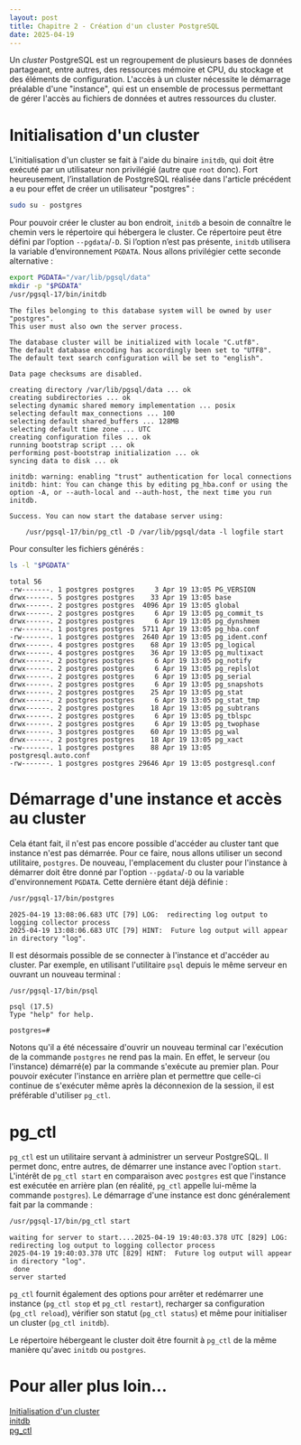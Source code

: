 ```yaml
---
layout: post
title: Chapitre 2 - Création d'un cluster PostgreSQL
date: 2025-04-19
---
```


Un _cluster_ PostgreSQL est un regroupement de plusieurs bases de données partageant, entre autres, des ressources mémoire et CPU, du stockage et des éléments de configuration.
L'accès à un cluster nécessite le démarrage préalable d'une "instance", qui est un ensemble de processus permettant de gérer l'accès au fichiers de données et autres ressources du cluster.

# Initialisation d'un cluster

L'initialisation d'un cluster se fait à l'aide du binaire `initdb`, qui doit être exécuté par un utilisateur non privilégié (autre que `root` donc).
Fort heureusement, l’installation de PostgreSQL réalisée dans l'article précédent a eu pour effet de créer un utilisateur "postgres" :

~~~bash
sudo su - postgres
~~~

Pour pouvoir créer le cluster au bon endroit, `initdb` a besoin de connaître le chemin vers le répertoire qui hébergera le cluster.
Ce répertoire peut être défini par l’option `--pgdata`/`-D`.
Si l’option n’est pas présente, `initdb` utilisera la variable d’environnement `PGDATA`.
Nous allons privilégier cette seconde alternative :

~~~bash
export PGDATA="/var/lib/pgsql/data"
mkdir -p "$PGDATA"
/usr/pgsql-17/bin/initdb
~~~

~~~text
The files belonging to this database system will be owned by user "postgres".
This user must also own the server process.

The database cluster will be initialized with locale "C.utf8".
The default database encoding has accordingly been set to "UTF8".
The default text search configuration will be set to "english".

Data page checksums are disabled.

creating directory /var/lib/pgsql/data ... ok
creating subdirectories ... ok
selecting dynamic shared memory implementation ... posix
selecting default max_connections ... 100
selecting default shared_buffers ... 128MB
selecting default time zone ... UTC
creating configuration files ... ok
running bootstrap script ... ok
performing post-bootstrap initialization ... ok
syncing data to disk ... ok

initdb: warning: enabling "trust" authentication for local connections
initdb: hint: You can change this by editing pg_hba.conf or using the option -A, or --auth-local and --auth-host, the next time you run initdb.

Success. You can now start the database server using:

    /usr/pgsql-17/bin/pg_ctl -D /var/lib/pgsql/data -l logfile start
~~~

Pour consulter les fichiers générés :

~~~bash
ls -l "$PGDATA"
~~~

~~~text
total 56
-rw-------. 1 postgres postgres     3 Apr 19 13:05 PG_VERSION
drwx------. 5 postgres postgres    33 Apr 19 13:05 base
drwx------. 2 postgres postgres  4096 Apr 19 13:05 global
drwx------. 2 postgres postgres     6 Apr 19 13:05 pg_commit_ts
drwx------. 2 postgres postgres     6 Apr 19 13:05 pg_dynshmem
-rw-------. 1 postgres postgres  5711 Apr 19 13:05 pg_hba.conf
-rw-------. 1 postgres postgres  2640 Apr 19 13:05 pg_ident.conf
drwx------. 4 postgres postgres    68 Apr 19 13:05 pg_logical
drwx------. 4 postgres postgres    36 Apr 19 13:05 pg_multixact
drwx------. 2 postgres postgres     6 Apr 19 13:05 pg_notify
drwx------. 2 postgres postgres     6 Apr 19 13:05 pg_replslot
drwx------. 2 postgres postgres     6 Apr 19 13:05 pg_serial
drwx------. 2 postgres postgres     6 Apr 19 13:05 pg_snapshots
drwx------. 2 postgres postgres    25 Apr 19 13:05 pg_stat
drwx------. 2 postgres postgres     6 Apr 19 13:05 pg_stat_tmp
drwx------. 2 postgres postgres    18 Apr 19 13:05 pg_subtrans
drwx------. 2 postgres postgres     6 Apr 19 13:05 pg_tblspc
drwx------. 2 postgres postgres     6 Apr 19 13:05 pg_twophase
drwx------. 3 postgres postgres    60 Apr 19 13:05 pg_wal
drwx------. 2 postgres postgres    18 Apr 19 13:05 pg_xact
-rw-------. 1 postgres postgres    88 Apr 19 13:05 postgresql.auto.conf
-rw-------. 1 postgres postgres 29646 Apr 19 13:05 postgresql.conf
~~~

# Démarrage d'une instance et accès au cluster

Cela étant fait, il n'est pas encore possible d'accéder au cluster tant que instance n'est pas démarrée.
Pour ce faire, nous allons utiliser un second utilitaire, `postgres`.
De nouveau, l'emplacement du cluster pour l'instance à démarrer doit être donné par l'option `--pgdata`/`-D` ou la variable d'environnement `PGDATA`.
Cette dernière étant déjà définie :

~~~bash
/usr/pgsql-17/bin/postgres
~~~

~~~text
2025-04-19 13:08:06.683 UTC [79] LOG:  redirecting log output to logging collector process
2025-04-19 13:08:06.683 UTC [79] HINT:  Future log output will appear in directory "log".
~~~

Il est désormais possible de se connecter à l'instance et d'accéder au cluster.
Par exemple, en utilisant l'utilitaire `psql` depuis le même serveur en ouvrant un nouveau terminal :

~~~bash
/usr/pgsql-17/bin/psql
~~~

~~~text
psql (17.5)
Type "help" for help.

postgres=# 
~~~

Notons qu'il a été nécessaire d'ouvrir un nouveau terminal car l'exécution de la commande `postgres` ne rend pas la main.
En effet, le serveur (ou l'instance) démarré(e) par la commande s'exécute au premier plan.
Pour pouvoir exécuter l'instance en arrière plan et permettre que celle-ci continue de s'exécuter même après la déconnexion de la session, il est préférable d'utiliser `pg_ctl`.

# pg_ctl

`pg_ctl` est un utilitaire servant à administrer un serveur PostgreSQL.
Il permet donc, entre autres, de démarrer une instance avec l'option `start`.
L'intérêt de `pg_ctl start` en comparaison avec `postgres` est que l'instance est exécutée en arrière plan (en réalité, `pg_ctl` appelle lui-même la commande `postgres`).
Le démarrage d'une instance est donc généralement fait par la commande :

~~~bash
/usr/pgsql-17/bin/pg_ctl start
~~~

~~~text
waiting for server to start....2025-04-19 19:40:03.378 UTC [829] LOG:  redirecting log output to logging collector process
2025-04-19 19:40:03.378 UTC [829] HINT:  Future log output will appear in directory "log".
 done
server started
~~~

`pg_ctl` fournit également des options pour arrêter et redémarrer une instance (`pg_ctl stop` et `pg_ctl restart`), recharger sa configuration (`pg_ctl reload`), vérifier son statut (`pg_ctl status`) et même pour initialiser un cluster (`pg_ctl initdb`).

Le répertoire hébergeant le cluster doit être fournit à `pg_ctl` de la même manière qu'avec `initdb` ou `postgres`.

# Pour aller plus loin...

[Initialisation d'un cluster](https://www.postgresql.org/docs/current/creating-cluster.html)  
[initdb](https://www.postgresql.org/docs/current/app-initdb.html)  
[pg_ctl](https://www.postgresql.org/docs/current/app-pg-ctl.html)
